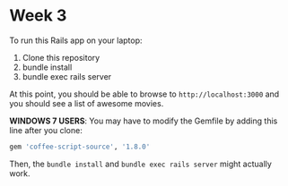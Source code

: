 # Week 3

To run this Rails app on your laptop:

1. Clone this repository
1. bundle install
1. bundle exec rails server

At this point, you should be able to browse to `http://localhost:3000` and you should see a list of awesome movies.

**WINDOWS 7 USERS**: You may have to modify the Gemfile by adding this line after you clone:

``` ruby
gem 'coffee-script-source', '1.8.0'
```

Then, the `bundle install` and `bundle exec rails server` might actually work.
